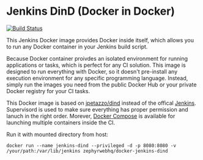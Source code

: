 # Jenkins DinD (Docker in Docker)

[![Build Status](https://travis-ci.org/marcelosousaalmeida/docker-jenkins-dind.svg?branch=master)](https://travis-ci.org/marcelosousaalmeida/docker-jenkins-dind)

This Jenkins Docker image provides Docker inside itself, which allows you to run any Docker container in your Jenkins build script.

Because Docker container proivdes an isolated environment for running applications or tasks, which is perfect for any CI solution. This image is designed to run everything with Docker, so it doesn't pre-install any execution environment for any specific programming language. Instead, simply run the images you need from the public Docker Hub or your private Docker registry for your CI tasks.

This Docker image is based on [jpetazzo/dind](https://registry.hub.docker.com/u/jpetazzo/dind/) instead of the offical [Jenkins](https://registry.hub.docker.com/u/library/jenkins/). Supervisord is used to make sure everything has proper permission and lanuch in the right order. Morever, [Docker Compose](https://github.com/docker/compose) is available for launching multiple containers inside the CI.

Run it with mounted directory from host:

```
docker run --name jenkins-dind --privileged -d -p 8080:8080 -v /your/path:/var/lib/jenkins zephyrwebhq/docker-jenkins-dind
```
